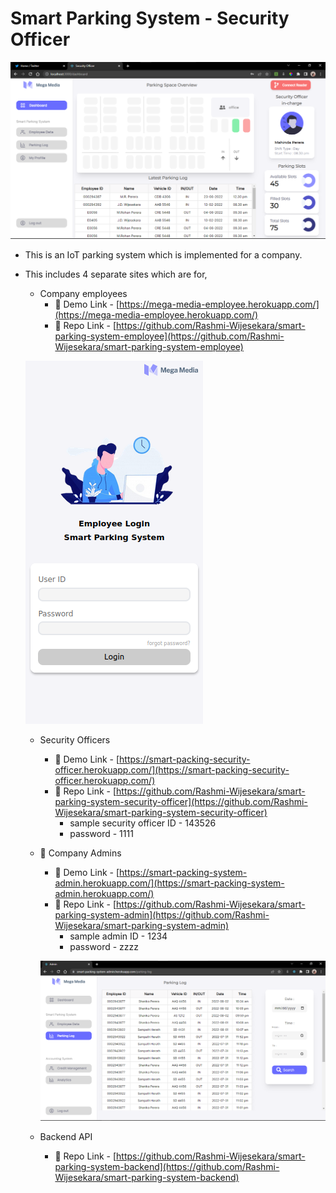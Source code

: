 # Smart Parking System - Security Officer

!["security officer dashboard"](https://github.com/Rashmi-Wijesekara/smart-parking-system-security-officer/blob/main/src/assets/smart-parking-system.png)

- This is an IoT parking system which is implemented for a company.
- This includes 4 separate sites which are for,
  - Company employees 
    - 🔗 Demo Link - [https://mega-media-employee.herokuapp.com/](https://mega-media-employee.herokuapp.com/)
    - 📌 Repo Link - [https://github.com/Rashmi-Wijesekara/smart-parking-system-employee](https://github.com/Rashmi-Wijesekara/smart-parking-system-employee)
  
  !["employee site"](https://github.com/Rashmi-Wijesekara/smart-parking-system-security-officer/blob/main/src/assets/employee-ss.png)
  
  - Security Officers 
    - 🔗 Demo Link - [https://smart-packing-security-officer.herokuapp.com/](https://smart-packing-security-officer.herokuapp.com/)
    - 📌 Repo Link - [https://github.com/Rashmi-Wijesekara/smart-parking-system-security-officer](https://github.com/Rashmi-Wijesekara/smart-parking-system-security-officer)
      - sample security officer ID - 143526
      - password - 1111
    
  - 🔗 Company Admins 
    - 🔗 Demo Link - [https://smart-packing-system-admin.herokuapp.com/](https://smart-packing-system-admin.herokuapp.com/)
    - 📌 Repo Link - [https://github.com/Rashmi-Wijesekara/smart-parking-system-admin](https://github.com/Rashmi-Wijesekara/smart-parking-system-admin)
      - sample admin ID - 1234
      - password - zzzz
    
    !["admin site"](https://github.com/Rashmi-Wijesekara/smart-parking-system-security-officer/blob/main/src/assets/smart-parking-system-1.png)
    
  - Backend API
    - 📌 Repo Link - [https://github.com/Rashmi-Wijesekara/smart-parking-system-backend](https://github.com/Rashmi-Wijesekara/smart-parking-system-backend)

